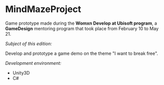 # MindMazeProject

Game prototype made during the **Womxn Develop at Ubisoft program**, a **GameDesign** mentoring program that took place from February 10 to May 21.

*Subject of this edition:*

Develop and prototype a game demo on the theme "I want to break free".

*Development environment:*
- Unity3D
- C#
